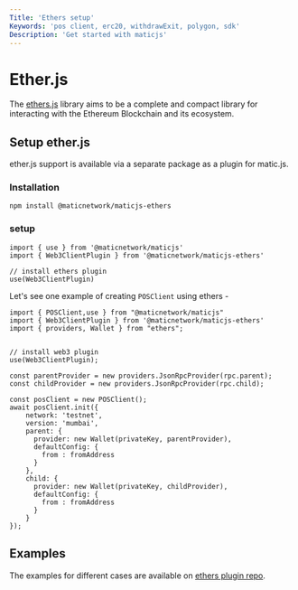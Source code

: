 ```yaml
---
Title: 'Ethers setup'
Keywords: 'pos client, erc20, withdrawExit, polygon, sdk'
Description: 'Get started with maticjs'
---
```


# Ether.js

The [ethers.js](https://docs.ethers.io/) library aims to be a complete and compact library for interacting with the Ethereum Blockchain and its ecosystem.

## Setup ether.js

ether.js support is available via a separate package as a plugin for matic.js.

### Installation

```
npm install @maticnetwork/maticjs-ethers

```

### setup

```
import { use } from '@maticnetwork/maticjs'
import { Web3ClientPlugin } from '@maticnetwork/maticjs-ethers'

// install ethers plugin
use(Web3ClientPlugin)
```

Let's see one example of creating `POSClient` using ethers -

```
import { POSClient,use } from "@maticnetwork/maticjs"
import { Web3ClientPlugin } from '@maticnetwork/maticjs-ethers'
import { providers, Wallet } from "ethers";


// install web3 plugin
use(Web3ClientPlugin);

const parentProvider = new providers.JsonRpcProvider(rpc.parent);
const childProvider = new providers.JsonRpcProvider(rpc.child);

const posClient = new POSClient();
await posClient.init({
    network: 'testnet',
    version: 'mumbai',
    parent: {
      provider: new Wallet(privateKey, parentProvider),
      defaultConfig: {
        from : fromAddress
      }
    },
    child: {
      provider: new Wallet(privateKey, childProvider),
      defaultConfig: {
        from : fromAddress
      }
    }
});

```

## Examples

The examples for different cases are available on [ethers plugin repo](https://github.com/maticnetwork/maticjs-ethers).
